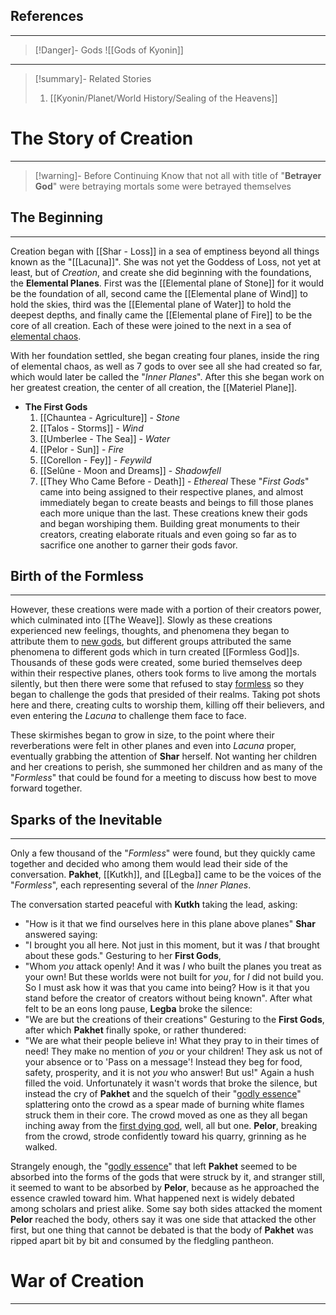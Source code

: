 
## References
---
>[!Danger]- Gods 
>![[Gods of Kyonin]] 
---
>[!summary]- Related Stories 
>1. [[Kyonin/Planet/World History/Sealing of the Heavens]]
# The Story of Creation
---
>[!warning]- Before Continuing
>Know that not all with title of "**Betrayer God**" were betraying mortals some were betrayed themselves
## The Beginning 
---
Creation began with [[Shar - Loss]] in a sea of emptiness beyond all things known as the "[[Lacuna]]". She was not yet the Goddess of Loss, not yet at least, but of *Creation*, and create she did beginning with the foundations, the **Elemental Planes**. First was the [[Elemental plane of Stone]] for it would be the foundation of all, second came the [[Elemental plane of Wind]] to hold the skies, third was the [[Elemental plane of Water]] to hold the deepest depths, and finally came the [[Elemental plane of Fire]] to be the core of all creation. Each of these were joined to the next in a sea of <u>elemental chaos</u>.

With her foundation settled, she began creating four planes, inside the ring of elemental chaos, as well as 7 gods to over see all she had created so far, which would later be called the "*Inner Planes*". After this she began work on her greatest creation, the center of all creation, the [[Materiel Plane]].
- **The First Gods**
	1. [[Chauntea - Agriculture]] - *Stone*
	2. [[Talos - Storms]] - *Wind*
	3. [[Umberlee - The Sea]] - *Water*
	4. [[Pelor - Sun]] - *Fire*
	5. [[Corellon - Fey]] - *Feywild*
	6. [[Selûne - Moon and Dreams]] - *Shadowfell*
	7. [[They Who Came Before - Death]] - *Ethereal*
These "*First Gods*" came into being assigned to their respective planes, and almost immediately began to create beasts and beings to fill those planes each more unique than the last. These creations knew their gods and began worshiping them. Building great monuments to their creators, creating elaborate rituals and even going so far as to sacrifice one another to garner their gods favor. 

## Birth of the Formless 
---
However, these creations were made with a portion of their creators power, which culminated into [[The Weave]]. Slowly as these creations experienced new feelings, thoughts, and phenomena they began to attribute them to <u>new gods</u>, but different groups attributed the same phenomena to different gods which in turn created [[Formless God]]s. Thousands of these gods were created, some buried themselves deep within their respective planes, others took forms to live among the mortals silently, but then there were some that refused to stay <u>formless</u> so they began to challenge the gods that presided of their realms. Taking pot shots here and there, creating cults to worship them, killing off their believers, and even entering the *Lacuna* to challenge them face to face.

These skirmishes began to grow in size, to the point where their reverberations were felt in other planes and even into *Lacuna* proper, eventually grabbing the attention of **Shar** herself. Not wanting her children and her creations to perish, she summoned her children and as many of the "*Formless*" that could be found for a meeting to discuss how best to move forward together.

## Sparks of the Inevitable 
 ---
 Only a few thousand of the "*Formless*" were found, but they quickly came together and decided who among them would lead their side of the conversation. **Pakhet**, [[Kutkh]], and [[Legba]] came to be the voices of the "*Formless*", each representing several of the *Inner Planes*. 

The conversation started peaceful with **Kutkh** taking the lead, asking: 
- "How is it that we find ourselves here in this plane above planes"
**Shar** answered saying: 
- "I brought you all here. Not just in this moment, but it was *I* that brought about these gods." 
Gesturing to her **First Gods**, 
- "Whom *you* attack openly! And it was *I* who built the planes you treat as your own! But these worlds were not built for *you*, for *I* did not build you. So I must ask how it was that you came into being? How is it that you stand before the creator of creators without being known". 
After what felt to be an eons long pause, **Legba** broke the silence:
- "We are but the creations of their creations"
Gesturing to the **First Gods**, after which **Pakhet** finally spoke, or rather thundered:
- "We are what their people believe in! What they pray to in their times of need! They make no mention of *you* or your children! They ask us not of your absence or to 'Pass on a message'! Instead they beg for food, safety, prosperity, and it is not *you* who answer! But us!"
Again a hush filled the void. Unfortunately it wasn't words that broke the silence, but instead the cry of **Pakhet** and the squelch of their "<u>godly essence</u>" splattering onto the crowd as a spear made of burning white flames struck them in their core. The crowd moved as one as they all began inching away from the <u>first dying god</u>, well, all but one. **Pelor**, breaking from the crowd, strode confidently toward his quarry, grinning as he walked.

Strangely enough, the "<u>godly essence</u>" that left **Pakhet** seemed to be absorbed into the forms of the gods that were struck by it, and stranger still, it seemed to want to be absorbed by **Pelor**, because as he approached the essence crawled toward him. What happened next is widely debated among scholars and priest alike. Some say both sides attacked the moment **Pelor** reached the body, others say it was one side that attacked the other first, but one thing that cannot be debated is that the body of **Pakhet** was ripped apart bit by bit and consumed by the fledgling pantheon.

# War of Creation 
---
